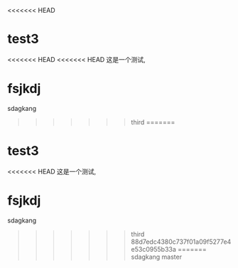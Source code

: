 <<<<<<< HEAD
# test3
<<<<<<< HEAD
<<<<<<< HEAD
这是一个测试,



fsjkdj
=======
sdagkang
>>>>>>> third
=======
# test3
<<<<<<< HEAD
这是一个测试,



fsjkdj
=======
sdagkang
>>>>>>> third
>>>>>>> 88d7edc4380c737f01a09f5277e4e53c0955b33a
=======
sdagkang
>>>>>>> master
